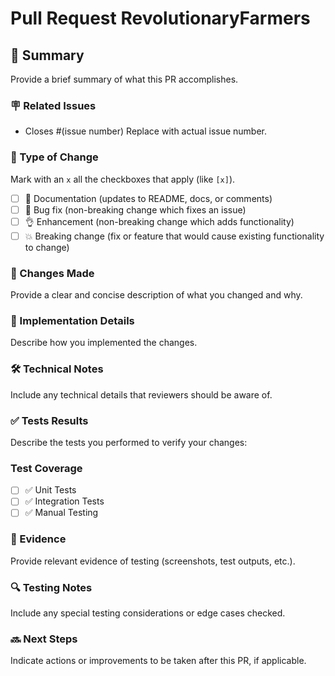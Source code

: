 # Pull Request RevolutionaryFarmers

## 📝 Summary

Provide a brief summary of what this PR accomplishes.

### 🪧 Related Issues

- Closes #(issue number) Replace with actual issue number.

### 🏁 Type of Change

Mark with an `x` all the checkboxes that apply (like `[x]`).

- [ ] 📝 Documentation (updates to README, docs, or comments)
- [ ] 🐛 Bug fix (non-breaking change which fixes an issue)
- [ ] 👌 Enhancement (non-breaking change which adds functionality)
- [ ] 💥 Breaking change (fix or feature that would cause existing functionality to change)

### 🔄 Changes Made

Provide a clear and concise description of what you changed and why.

### 🚀 Implementation Details

Describe how you implemented the changes.

### 🛠 Technical Notes

Include any technical details that reviewers should be aware of.

### ✅ Tests Results

Describe the tests you performed to verify your changes:

### Test Coverage

- [ ] ✅ Unit Tests
- [ ] ✅ Integration Tests
- [ ] ✅ Manual Testing

### 📸 Evidence

Provide relevant evidence of testing (screenshots, test outputs, etc.).

### 🔍 Testing Notes

Include any special testing considerations or edge cases checked.

### 🔜 Next Steps

Indicate actions or improvements to be taken after this PR, if applicable.
